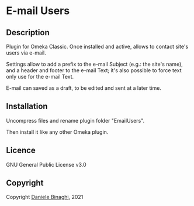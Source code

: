 # E-mail Users

## Description

Plugin for Omeka Classic. Once installed and active, allows to contact site's users via e-mail.

Settings allow to add a prefix to the e-mail Subject (e.g.: the site's name), and a header and footer to the e-mail Text; it's also possible to force text only use for the e-mail Text.

E-mail can saved as a draft, to be edited and sent at a later time.

## Installation
Uncompress files and rename plugin folder "EmailUsers".

Then install it like any other Omeka plugin.

## Licence
GNU General Public License v3.0

## Copyright
Copyright [Daniele Binaghi](https://github.com/DBinaghi), 2021
